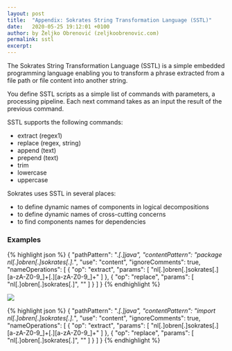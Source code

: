 ```yaml
---
layout: post
title:  "Appendix: Sokrates String Transformation Language (SSTL)"
date:   2020-05-25 19:12:01 +0100
author: by Željko Obrenović (zeljkoobrenovic.com)
permalink: sstl
excerpt:
---
```



The Sokrates String Transformation Language (SSTL) is a simple embedded programming language enabling you to transform a phrase extracted from a file path or file content into another string.

You define SSTL scripts as a simple list of commands with parameters, a processing pipeline. Each next command takes as an input the result of the previous command.

SSTL supports the following commands:
* extract (regex1)
* replace (regex, string)
* append (text)
* prepend (text)
* trim
* lowercase
* uppercase

 Sokrates uses SSTL in several places:
 - to define dynamic names of components in
 logical decompositions
 - to define dynamic names of cross-cutting concerns
 - to find components names for dependencies

### Examples

{% highlight json %}
{
    "pathPattern": ".*[.]java",
    "contentPattern": "package nl[.]obren[.]sokrates[.].*",
    "use": "content",
    "ignoreComments": true,
    "nameOperations": [
        {
            "op": "extract",
            "params": [
                "nl[.]obren[.]sokrates[.][a-zA-Z0-9_]+[.][a-zA-Z0-9_]+"
            ]
        },
        {
            "op": "replace",
            "params": [
                "nl[.]obren[.]sokrates[.]",
                ""
            ]
        }
    ]
}
{% endhighlight %}


![](assets/images/sokrates/sstl-example-1.png)

{% highlight json %}
{
    "pathPattern": ".*[.]java",
    "contentPattern": "import nl[.]obren[.]sokrates[.].*",
    "use": "content",
    "ignoreComments": true,
    "nameOperations": [
        {
            "op": "extract",
            "params": [
                "nl[.]obren[.]sokrates[.][a-zA-Z0-9_]+[.][a-zA-Z0-9_]+"
            ]
        },
        {
            "op": "replace",
            "params": [
                "nl[.]obren[.]sokrates[.]",
                ""
            ]
        }
    ]
}
{% endhighlight %}
